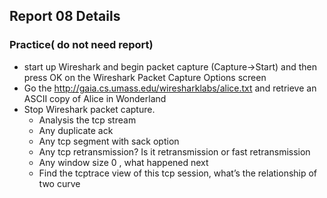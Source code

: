 <!--
 * @Github: https://github.com/Certseeds/CS305_2019F_Remake
 * @Organization: SUSTech
 * @Author: nanoseeds
 * @Date: 2020-08-01 15:41:28
 * @LastEditors: nanoseeds
 * @LastEditTime: 2020-08-01 15:55:07
 * @License: CC-BY-NC-SA_V4_0 or any later version 
 -->
## Report 08 Details

### Practice( do not need report)
+ start up Wireshark and begin packet capture (Capture->Start) and then press OK on the Wireshark Packet Capture Options screen
+ Go the http://gaia.cs.umass.edu/wiresharklabs/alice.txt and retrieve an ASCII copy of Alice in Wonderland
+ Stop Wireshark packet capture.
  + Analysis the tcp stream
  + Any duplicate ack
  + Any tcp segment with sack option
  + Any tcp retransmission? Is it retransmission or fast retransmission
  + Any window size 0 , what happened next
  + Find the tcptrace view of this tcp session, what’s the relationship of two curve

